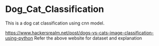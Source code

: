 # Dog_Cat_Classification


This is a dog cat classification using cnn model.

https://www.hackersrealm.net/post/dogs-vs-cats-image-classification-using-python 
Refer the above website for dataset and explanation
